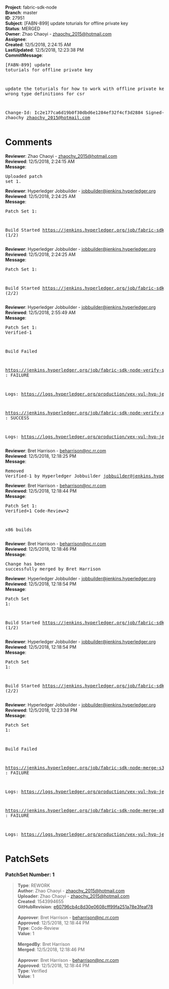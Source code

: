 <strong>Project</strong>: fabric-sdk-node<br><strong>Branch</strong>: master<br><strong>ID</strong>: 27951<br><strong>Subject</strong>: [FABN-899] update toturials for offline private key<br><strong>Status</strong>: MERGED<br><strong>Owner</strong>: Zhao Chaoyi - zhaochy_2015@hotmail.com<br><strong>Assignee</strong>:<br><strong>Created</strong>: 12/5/2018, 2:24:15 AM<br><strong>LastUpdated</strong>: 12/5/2018, 12:23:38 PM<br><strong>CommitMessage</strong>:<br><pre>[FABN-899] update toturials for offline private key

update the toturials for how to work with offline private key.
fix wrong type definitions for csr

Change-Id: Ic2e177ca6d19b0f30dbd6e1284ef32f4cf3d2884
Signed-off-by: zhaochy <zhaochy_2015@hotmail.com>
</pre><h1>Comments</h1><strong>Reviewer</strong>: Zhao Chaoyi - zhaochy_2015@hotmail.com<br><strong>Reviewed</strong>: 12/5/2018, 2:24:15 AM<br><strong>Message</strong>: <pre>Uploaded patch set 1.</pre><strong>Reviewer</strong>: Hyperledger Jobbuilder - jobbuilder@jenkins.hyperledger.org<br><strong>Reviewed</strong>: 12/5/2018, 2:24:25 AM<br><strong>Message</strong>: <pre>Patch Set 1:

Build Started https://jenkins.hyperledger.org/job/fabric-sdk-node-verify-x86_64/1648/ (1/2)</pre><strong>Reviewer</strong>: Hyperledger Jobbuilder - jobbuilder@jenkins.hyperledger.org<br><strong>Reviewed</strong>: 12/5/2018, 2:24:25 AM<br><strong>Message</strong>: <pre>Patch Set 1:

Build Started https://jenkins.hyperledger.org/job/fabric-sdk-node-verify-s390x/281/ (2/2)</pre><strong>Reviewer</strong>: Hyperledger Jobbuilder - jobbuilder@jenkins.hyperledger.org<br><strong>Reviewed</strong>: 12/5/2018, 2:55:49 AM<br><strong>Message</strong>: <pre>Patch Set 1: Verified-1

Build Failed 

https://jenkins.hyperledger.org/job/fabric-sdk-node-verify-s390x/281/ : FAILURE

Logs: https://logs.hyperledger.org/production/vex-yul-hyp-jenkins-3/fabric-sdk-node-verify-s390x/281

https://jenkins.hyperledger.org/job/fabric-sdk-node-verify-x86_64/1648/ : SUCCESS

Logs: https://logs.hyperledger.org/production/vex-yul-hyp-jenkins-3/fabric-sdk-node-verify-x86_64/1648</pre><strong>Reviewer</strong>: Bret Harrison - beharrison@nc.rr.com<br><strong>Reviewed</strong>: 12/5/2018, 12:18:25 PM<br><strong>Message</strong>: <pre>Removed Verified-1 by Hyperledger Jobbuilder <jobbuilder@jenkins.hyperledger.org>
</pre><strong>Reviewer</strong>: Bret Harrison - beharrison@nc.rr.com<br><strong>Reviewed</strong>: 12/5/2018, 12:18:44 PM<br><strong>Message</strong>: <pre>Patch Set 1: Verified+1 Code-Review+2

x86 builds</pre><strong>Reviewer</strong>: Bret Harrison - beharrison@nc.rr.com<br><strong>Reviewed</strong>: 12/5/2018, 12:18:46 PM<br><strong>Message</strong>: <pre>Change has been successfully merged by Bret Harrison</pre><strong>Reviewer</strong>: Hyperledger Jobbuilder - jobbuilder@jenkins.hyperledger.org<br><strong>Reviewed</strong>: 12/5/2018, 12:18:54 PM<br><strong>Message</strong>: <pre>Patch Set 1:

Build Started https://jenkins.hyperledger.org/job/fabric-sdk-node-merge-x86_64/107/ (1/2)</pre><strong>Reviewer</strong>: Hyperledger Jobbuilder - jobbuilder@jenkins.hyperledger.org<br><strong>Reviewed</strong>: 12/5/2018, 12:18:54 PM<br><strong>Message</strong>: <pre>Patch Set 1:

Build Started https://jenkins.hyperledger.org/job/fabric-sdk-node-merge-s390x/95/ (2/2)</pre><strong>Reviewer</strong>: Hyperledger Jobbuilder - jobbuilder@jenkins.hyperledger.org<br><strong>Reviewed</strong>: 12/5/2018, 12:23:38 PM<br><strong>Message</strong>: <pre>Patch Set 1:

Build Failed 

https://jenkins.hyperledger.org/job/fabric-sdk-node-merge-s390x/95/ : FAILURE

Logs: https://logs.hyperledger.org/production/vex-yul-hyp-jenkins-3/fabric-sdk-node-merge-s390x/95

https://jenkins.hyperledger.org/job/fabric-sdk-node-merge-x86_64/107/ : FAILURE

Logs: https://logs.hyperledger.org/production/vex-yul-hyp-jenkins-3/fabric-sdk-node-merge-x86_64/107</pre><h1>PatchSets</h1><h3>PatchSet Number: 1</h3><blockquote><strong>Type</strong>: REWORK<br><strong>Author</strong>: Zhao Chaoyi - zhaochy_2015@hotmail.com<br><strong>Uploader</strong>: Zhao Chaoyi - zhaochy_2015@hotmail.com<br><strong>Created</strong>: 1543994655<br><strong>GitHubRevision</strong>: [e60796cb4c8d30e0608cff99fa251a78e3feaf78](https://github.com/hyperledger/fabric-sdk-node/commit/e60796cb4c8d30e0608cff99fa251a78e3feaf78)<br><br><strong>Approver</strong>: Bret Harrison - beharrison@nc.rr.com<br><strong>Approved</strong>: 12/5/2018, 12:18:44 PM<br><strong>Type</strong>: Code-Review<br><strong>Value</strong>: 1<br><br><strong>MergedBy</strong>: Bret Harrison<br><strong>Merged</strong>: 12/5/2018, 12:18:46 PM<br><br><strong>Approver</strong>: Bret Harrison - beharrison@nc.rr.com<br><strong>Approved</strong>: 12/5/2018, 12:18:44 PM<br><strong>Type</strong>: Verified<br><strong>Value</strong>: 1<br><br></blockquote>
